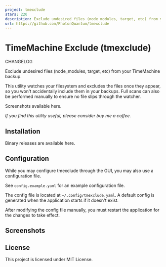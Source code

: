```yaml
---
project: tmexclude
stars: 220
description: Exclude undesired files (node_modules, target, etc) from your TimeMachine backup.
url: https://github.com/PhotonQuantum/tmexclude
---
```


TimeMachine Exclude (tmexclude)
===============================

CHANGELOG

Exclude undesired files (node\_modules, target, etc) from your TimeMachine backup.

This utility watches your filesystem and excludes the files once they appear, so you won't accidentally include them in your backups. Full scans can also be performed manually to ensure no file slips through the watcher.

Screenshots available here.

_If you find this utility useful, please consider buy me a coffee._

Installation
------------

Binary releases are available here.

Configuration
-------------

While you may configure tmexclude through the GUI, you may also use a configuration file.

See `config.example.yaml` for an example configuration file.

The config file is located at `~/.config/tmexclude.yaml`. A default config is generated when the application starts if it doesn't exist.

After modifying the config file manually, you must restart the application for the changes to take effect.

Screenshots
-----------

License
-------

This project is licensed under MIT License.
